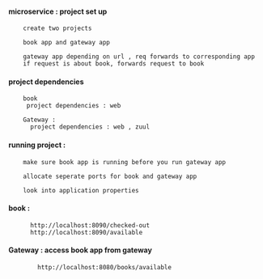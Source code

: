 #### microservice : project set up

        create two projects

        book app and gateway app

        gateway app depending on url , req forwards to corresponding app
        if request is about book, forwards request to book



#### project dependencies

        book
         project dependencies : web

        Gateway : 
          project dependencies : web , zuul


#### running project : 
        
        make sure book app is running before you run gateway app

        allocate seperate ports for book and gateway app

        look into application properties




#### book : 

          http://localhost:8090/checked-out
          http://localhost:8090/available


#### Gateway : access book app from gateway
	
	        http://localhost:8080/books/available

